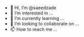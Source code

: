 - 👋 Hi, I’m @saeedzade
- 👀 I’m interested in ...
- 🌱 I’m currently learning ...
- 💞️ I’m looking to collaborate on ...
- 📫 How to reach me ...

<!---
saeedzade/saeedzade is a ✨ special ✨ repository because its `README.md` (this file) appears on your GitHub profile.
You can click the Preview link to take a look at your changes.
--->
